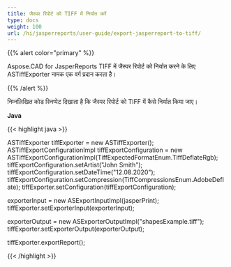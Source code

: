 ```yaml
---
title: जैस्पर रिपोर्ट को TIFF में निर्यात करें
type: docs
weight: 100
url: /hi/jasperreports/user-guide/export-jasperreport-to-tiff/
---
```


{{% alert color="primary" %}}

Aspose.CAD for JasperReports TIFF में जैस्पर रिपोर्ट को निर्यात करने के लिए ASTiffExporter नामक एक वर्ग प्रदान करता है।

{{% /alert %}}

निम्नलिखित कोड स्निप्पेट दिखाता है कि जैस्पर रिपोर्ट को TIFF में कैसे निर्यात किया जाए।

**Java**

{{< highlight java >}}

ASTiffExporter tiffExporter = new ASTiffExporter();
ASTiffExportConfigurationImpl tiffExportConfiguration = new ASTiffExportConfigurationImpl(TiffExpectedFormatEnum.TiffDeflateRgb);
tiffExportConfiguration.setArtist("John Smith");
tiffExportConfiguration.setDateTime("12.08.2020");
tiffExportConfiguration.setCompression(TiffCompressionsEnum.AdobeDeflate);
tiffExporter.setConfiguration(tiffExportConfiguration);

exporterInput = new ASExportInputImpl(jasperPrint);
tiffExporter.setExporterInput(exporterInput);

exporterOutput = new ASExporterOutputImpl("shapesExample.tiff");
tiffExporter.setExporterOutput(exporterOutput);

tiffExporter.exportReport();

{{< /highlight >}}
